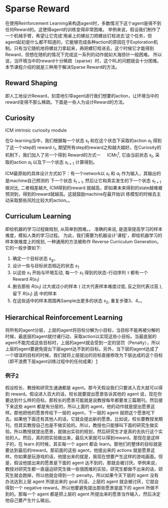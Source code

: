 # Sparse Reward

在使用Reinforcement Learning来构造agent时，多数情况下这个agent是得不到任何Reward的。这使得agent的训练变得非常困难。
举例来说，假设我们制作了一个机械手臂，希望让它完成‘用桌上的螺丝刀把螺丝钉栓进去’这个任务，但agent起初是什么都不知道的，它能够完成各种action的原因在于Exploration机制。只有当它随机地将螺丝刀拿起来，再把螺钉栓进去，这个时候它才能得到Reward，但想在随机的情况下完成这一系列的动作就如大海捞针一般困难。
所以说，当环境当中的reward十分稀疏（sparse）时，这个RL的问题就会十分困难。本节课程介绍的就是三种用于解决Sparse Reward的方法。

## Reward Shaping

即人工地设计Reward，刻意地引导agent进行我们想要的action，让环境当中的reward变得不那么稀疏。下面是一些人为设计Reward的方法。

## Curiosity

ICM intrinsic curiosity module

在Q-learning当中，我们根据每一个状态 $s_{t}$ 和在这个状态下采取的action $a_{t}$ 得到了这一个step的 reward $r_{t},$ 期望所有step的reward之和越大越好。在Curiosity的机制下，我们加入了另一个得到 Reward的方式一 $\quad \mathrm{ICM} r_{i}^{t},$ 它由当前状态 $s_{t},$ 采取的action $a_{t}$ 以及下一个状态 $s_{t+1}$ 计算得到。

ICM最原始的具体设计方式如下：有一个network以 $s_{t}$ 和 $a_{t}$ 作为输入，其输出的是machine自己预测的 下一个状态 $\hat{s}_{t+1},$ 然后让它和真实发生的下一个状态 $s_{t+1}$ 做对比, 二者相差越大, ICM得到的reward 就越高，即如果未来得到的state越难被预测到，得到的reward就越高。这就鼓励machine在最开始训 练模型的时候去主动采取那些风险比较大的action。。

## Curriculum Learning

即给机器的学习过程做规划, 从简单到困难。。 准确的来说, 是逐渐提高学习的样本难度，模拟人类的学习过程。 为此，我们需要为机器设计'课程'，即给机器学习的样本做难度上的规划, 一种通用的方法被称作 Reverse Curriculum Generation。它的一般步骤如下:

1. 确定一个目标状态 $s_{g \circ}$
2. 设计一些与目标状态相近的状态 $s_{1}$
3. 以这些 $s_{1}$ 开始与环境互动, 每一个 $s_{1}$ 得到的状态-行动序列 $\tau$ 都有一个Reward $R\left(s_{1}\right)$
4. 删去那些 $R\left(s_{1}\right)$ 过大或过小的样本 $($ 过大代表样本难度过低, 反之则代表过高 $)$, 留下 $R\left(s_{1}\right)$ 适 中的样本
5. 在这些适中的样本周围再Sample出更多的状态 $s_{2},$ 重复步骤3、4。。

## Hierarchical Reinforcement Learning

将所有的agent分层，上层的agent将目标分解为小目标，当目标不能再被分解的时候，最底层的agent就付诸行动，采取action以实现这些小目标。当最底层的agent不能完成这些目标时，上层的agent就会受到一定的惩罚（Penalty），所以上层的agent要避免提出下层agent达不到的目标。另外，当下层的agent达成了一个错误的目标的时候，我们就将上层提出的目标直接修改为下层达成的这个目标（即不浪费下层agent训练过程中的任何成果）[1]

### 例子[2]

假设校长、教授和研究生通通都是 agent。那今天假设我们只要进入百大就可以得到 reward。假设进入百大的话，校长就要提出愿景告诉其他的 agent 说，现在你要达到什么样的目标。那校长的愿景可能就是说教授每年都要发三篇期刊。然后接下来这些 agent 都是有分层的，所以上面的 agent，他的动作就是提出愿景这样。那他把他的愿景传给下一层的 agent，下一层的 agent 就把这个愿景吃下去。如果他下面还有其他人的话，它就会提出新的愿景。比如说，校长要教授发期刊，但其实教授自己也是不做实验的。所以，教授也只能够叫下面的研究生做实验。所以教授就提出愿景，就做出实验的规划，然后研究生才是真的去执行这个实验的人。然后，真的把实验做出来，最后大家就可以得到reward。那现在是这样子的，在 learn 的时候，其实每一个 agent 都会 learn。那他们的整体的目标就是要达到最后的reward。那前面的这些 agent，他提出来的 actions 就是愿景这样。你如果是玩游戏的话，他提出来的就是，我现在想要产生这样的游戏画面。但是，假设他提出来的愿景是下面的 agent 达不到的，那就会被讨厌。举例来说，教授对研究生都一直逼迫研究生做一些很困难的实验，研究生都做不出来的话，研究生就会跑掉，所以他就会得到一个 penalty。所以如果今天下层的 agent 没有办法达到上层 agent 所提出来的 goal 的话，上层的 agent 就会被讨厌，它就会得到一个 negative reward。所以他要避免提出那些愿景是底下的 agent 所做不到的。那每一个 agent 都是把上层的 agent 所提出来的愿景当作输入，然后决定他自己要产生什么输出。

[1]: https://blog.csdn.net/weixin_42770354/article/details/109849703
[2]: https://datawhalechina.github.io/leedeeprl-notes/#/chapter10/chapter10
